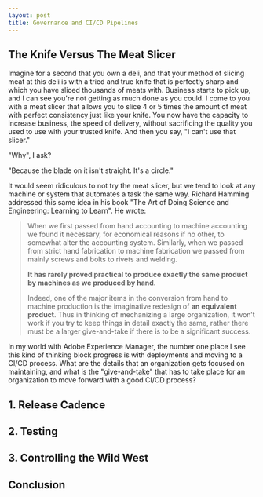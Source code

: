 ```yaml
---
layout: post
title: Governance and CI/CD Pipelines
---
```


## The Knife Versus The Meat Slicer

Imagine for a second that you own a deli, and that your method of slicing meat at this deli is with a tried and true knife that is perfectly sharp and which you have sliced thousands of meats with. Business starts to pick up, and I can see you're not getting as much done as you could. I come to you with a meat slicer that allows you to slice 4 or 5 times the amount of meat with perfect consistency just like your knife. You now have the capacity to increase business, the speed of delivery, without sacrificing the quality you used to use with your trusted knife. And then you say, "I can't use that slicer." 

"Why", I ask?

"Because the blade on it isn't straight. It's a circle." 

It would seem ridiculous to not try the meat slicer, but we tend to look at any machine or system that automates a task the same way. Richard Hamming addressed this same idea in his book "The Art of Doing Science and Engineering: Learning to Learn". He wrote:

>When we first passed from hand accounting to machine accounting we found it necessary, for economical reasons if no other, to somewhat alter the accounting system. Similarly, when we passed from strict hand fabrication to machine fabrication we passed from mainly screws and bolts to rivets and welding.
>
>**It has rarely proved practical to produce exactly the same product by machines as we produced by hand.**
>
>Indeed, one of the major items in the conversion from hand to machine production is the imaginative redesign of **an equivalent product**. Thus in thinking of mechanizing a large organization, it won’t work if you try to keep things in detail exactly the same, rather there must be a larger give-and-take if there is to be a significant success.

In my world with Adobe Experience Manager, the number one place I see this kind of thinking block progress is with deployments and moving to a CI/CD process. What are the details that an organization gets focused on maintaining, and what is the "give-and-take" that has to take place for an organization to move forward with a good CI/CD process? 

## 1. Release Cadence

## 2. Testing

## 3. Controlling the Wild West

## Conclusion
